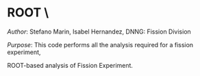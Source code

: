 # ROOT \
_Author_: Stefano Marin, Isabel Hernandez, DNNG: Fission Division 

_Purpose_: This code performs all the analysis required for a fission experiment,

ROOT-based analysis of Fission Experiment.

